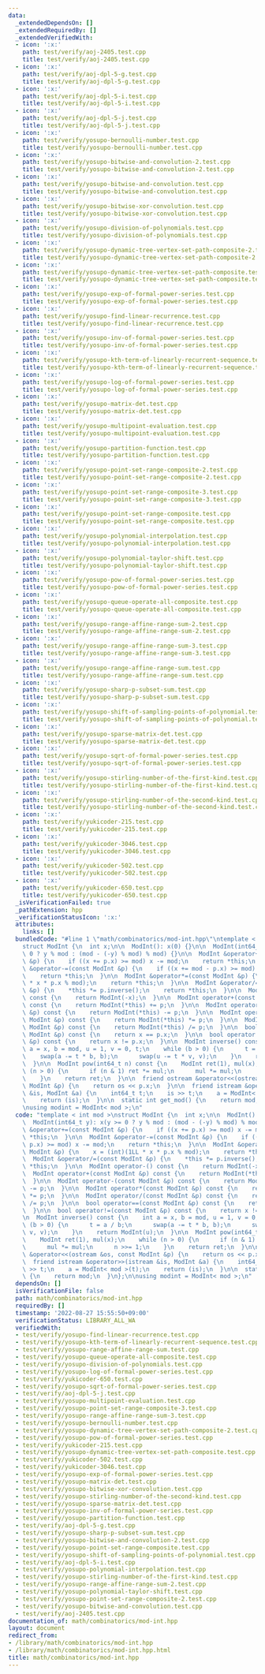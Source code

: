 ```yaml
---
data:
  _extendedDependsOn: []
  _extendedRequiredBy: []
  _extendedVerifiedWith:
  - icon: ':x:'
    path: test/verify/aoj-2405.test.cpp
    title: test/verify/aoj-2405.test.cpp
  - icon: ':x:'
    path: test/verify/aoj-dpl-5-g.test.cpp
    title: test/verify/aoj-dpl-5-g.test.cpp
  - icon: ':x:'
    path: test/verify/aoj-dpl-5-i.test.cpp
    title: test/verify/aoj-dpl-5-i.test.cpp
  - icon: ':x:'
    path: test/verify/aoj-dpl-5-j.test.cpp
    title: test/verify/aoj-dpl-5-j.test.cpp
  - icon: ':x:'
    path: test/verify/yosupo-bernoulli-number.test.cpp
    title: test/verify/yosupo-bernoulli-number.test.cpp
  - icon: ':x:'
    path: test/verify/yosupo-bitwise-and-convolution-2.test.cpp
    title: test/verify/yosupo-bitwise-and-convolution-2.test.cpp
  - icon: ':x:'
    path: test/verify/yosupo-bitwise-and-convolution.test.cpp
    title: test/verify/yosupo-bitwise-and-convolution.test.cpp
  - icon: ':x:'
    path: test/verify/yosupo-bitwise-xor-convolution.test.cpp
    title: test/verify/yosupo-bitwise-xor-convolution.test.cpp
  - icon: ':x:'
    path: test/verify/yosupo-division-of-polynomials.test.cpp
    title: test/verify/yosupo-division-of-polynomials.test.cpp
  - icon: ':x:'
    path: test/verify/yosupo-dynamic-tree-vertex-set-path-composite-2.test.cpp
    title: test/verify/yosupo-dynamic-tree-vertex-set-path-composite-2.test.cpp
  - icon: ':x:'
    path: test/verify/yosupo-dynamic-tree-vertex-set-path-composite.test.cpp
    title: test/verify/yosupo-dynamic-tree-vertex-set-path-composite.test.cpp
  - icon: ':x:'
    path: test/verify/yosupo-exp-of-formal-power-series.test.cpp
    title: test/verify/yosupo-exp-of-formal-power-series.test.cpp
  - icon: ':x:'
    path: test/verify/yosupo-find-linear-recurrence.test.cpp
    title: test/verify/yosupo-find-linear-recurrence.test.cpp
  - icon: ':x:'
    path: test/verify/yosupo-inv-of-formal-power-series.test.cpp
    title: test/verify/yosupo-inv-of-formal-power-series.test.cpp
  - icon: ':x:'
    path: test/verify/yosupo-kth-term-of-linearly-recurrent-sequence.test.cpp
    title: test/verify/yosupo-kth-term-of-linearly-recurrent-sequence.test.cpp
  - icon: ':x:'
    path: test/verify/yosupo-log-of-formal-power-series.test.cpp
    title: test/verify/yosupo-log-of-formal-power-series.test.cpp
  - icon: ':x:'
    path: test/verify/yosupo-matrix-det.test.cpp
    title: test/verify/yosupo-matrix-det.test.cpp
  - icon: ':x:'
    path: test/verify/yosupo-multipoint-evaluation.test.cpp
    title: test/verify/yosupo-multipoint-evaluation.test.cpp
  - icon: ':x:'
    path: test/verify/yosupo-partition-function.test.cpp
    title: test/verify/yosupo-partition-function.test.cpp
  - icon: ':x:'
    path: test/verify/yosupo-point-set-range-composite-2.test.cpp
    title: test/verify/yosupo-point-set-range-composite-2.test.cpp
  - icon: ':x:'
    path: test/verify/yosupo-point-set-range-composite-3.test.cpp
    title: test/verify/yosupo-point-set-range-composite-3.test.cpp
  - icon: ':x:'
    path: test/verify/yosupo-point-set-range-composite.test.cpp
    title: test/verify/yosupo-point-set-range-composite.test.cpp
  - icon: ':x:'
    path: test/verify/yosupo-polynomial-interpolation.test.cpp
    title: test/verify/yosupo-polynomial-interpolation.test.cpp
  - icon: ':x:'
    path: test/verify/yosupo-polynomial-taylor-shift.test.cpp
    title: test/verify/yosupo-polynomial-taylor-shift.test.cpp
  - icon: ':x:'
    path: test/verify/yosupo-pow-of-formal-power-series.test.cpp
    title: test/verify/yosupo-pow-of-formal-power-series.test.cpp
  - icon: ':x:'
    path: test/verify/yosupo-queue-operate-all-composite.test.cpp
    title: test/verify/yosupo-queue-operate-all-composite.test.cpp
  - icon: ':x:'
    path: test/verify/yosupo-range-affine-range-sum-2.test.cpp
    title: test/verify/yosupo-range-affine-range-sum-2.test.cpp
  - icon: ':x:'
    path: test/verify/yosupo-range-affine-range-sum-3.test.cpp
    title: test/verify/yosupo-range-affine-range-sum-3.test.cpp
  - icon: ':x:'
    path: test/verify/yosupo-range-affine-range-sum.test.cpp
    title: test/verify/yosupo-range-affine-range-sum.test.cpp
  - icon: ':x:'
    path: test/verify/yosupo-sharp-p-subset-sum.test.cpp
    title: test/verify/yosupo-sharp-p-subset-sum.test.cpp
  - icon: ':x:'
    path: test/verify/yosupo-shift-of-sampling-points-of-polynomial.test.cpp
    title: test/verify/yosupo-shift-of-sampling-points-of-polynomial.test.cpp
  - icon: ':x:'
    path: test/verify/yosupo-sparse-matrix-det.test.cpp
    title: test/verify/yosupo-sparse-matrix-det.test.cpp
  - icon: ':x:'
    path: test/verify/yosupo-sqrt-of-formal-power-series.test.cpp
    title: test/verify/yosupo-sqrt-of-formal-power-series.test.cpp
  - icon: ':x:'
    path: test/verify/yosupo-stirling-number-of-the-first-kind.test.cpp
    title: test/verify/yosupo-stirling-number-of-the-first-kind.test.cpp
  - icon: ':x:'
    path: test/verify/yosupo-stirling-number-of-the-second-kind.test.cpp
    title: test/verify/yosupo-stirling-number-of-the-second-kind.test.cpp
  - icon: ':x:'
    path: test/verify/yukicoder-215.test.cpp
    title: test/verify/yukicoder-215.test.cpp
  - icon: ':x:'
    path: test/verify/yukicoder-3046.test.cpp
    title: test/verify/yukicoder-3046.test.cpp
  - icon: ':x:'
    path: test/verify/yukicoder-502.test.cpp
    title: test/verify/yukicoder-502.test.cpp
  - icon: ':x:'
    path: test/verify/yukicoder-650.test.cpp
    title: test/verify/yukicoder-650.test.cpp
  _isVerificationFailed: true
  _pathExtension: hpp
  _verificationStatusIcon: ':x:'
  attributes:
    links: []
  bundledCode: "#line 1 \"math/combinatorics/mod-int.hpp\"\ntemplate < int mod >\n\
    struct ModInt {\n  int x;\n\n  ModInt(): x(0) {}\n\n  ModInt(int64_t y): x(y >=\
    \ 0 ? y % mod : (mod - (-y) % mod) % mod) {}\n\n  ModInt &operator+=(const ModInt\
    \ &p) {\n    if ((x += p.x) >= mod) x -= mod;\n    return *this;\n  }\n\n  ModInt\
    \ &operator-=(const ModInt &p) {\n    if ((x += mod - p.x) >= mod) x -= mod;\n\
    \    return *this;\n  }\n\n  ModInt &operator*=(const ModInt &p) {\n    x = (int)(1LL\
    \ * x * p.x % mod);\n    return *this;\n  }\n\n  ModInt &operator/=(const ModInt\
    \ &p) {\n    *this *= p.inverse();\n    return *this;\n  }\n\n  ModInt operator-()\
    \ const {\n    return ModInt(-x);\n  }\n\n  ModInt operator+(const ModInt &p)\
    \ const {\n    return ModInt(*this) += p;\n  }\n\n  ModInt operator-(const ModInt\
    \ &p) const {\n    return ModInt(*this) -= p;\n  }\n\n  ModInt operator*(const\
    \ ModInt &p) const {\n    return ModInt(*this) *= p;\n  }\n\n  ModInt operator/(const\
    \ ModInt &p) const {\n    return ModInt(*this) /= p;\n  }\n\n  bool operator==(const\
    \ ModInt &p) const {\n    return x == p.x;\n  }\n\n  bool operator!=(const ModInt\
    \ &p) const {\n    return x != p.x;\n  }\n\n  ModInt inverse() const {\n    int\
    \ a = x, b = mod, u = 1, v = 0, t;\n    while (b > 0) {\n      t = a / b;\n  \
    \    swap(a -= t * b, b);\n      swap(u -= t * v, v);\n    }\n    return ModInt(u);\n\
    \  }\n\n  ModInt pow(int64_t n) const {\n    ModInt ret(1), mul(x);\n    while\
    \ (n > 0) {\n      if (n & 1) ret *= mul;\n      mul *= mul;\n      n >>= 1;\n\
    \    }\n    return ret;\n  }\n\n  friend ostream &operator<<(ostream &os, const\
    \ ModInt &p) {\n    return os << p.x;\n  }\n\n  friend istream &operator>>(istream\
    \ &is, ModInt &a) {\n    int64_t t;\n    is >> t;\n    a = ModInt< mod >(t);\n\
    \    return (is);\n  }\n\n  static int get_mod() {\n    return mod;\n  }\n};\n\
    \nusing modint = ModInt< mod >;\n"
  code: "template < int mod >\nstruct ModInt {\n  int x;\n\n  ModInt(): x(0) {}\n\n\
    \  ModInt(int64_t y): x(y >= 0 ? y % mod : (mod - (-y) % mod) % mod) {}\n\n  ModInt\
    \ &operator+=(const ModInt &p) {\n    if ((x += p.x) >= mod) x -= mod;\n    return\
    \ *this;\n  }\n\n  ModInt &operator-=(const ModInt &p) {\n    if ((x += mod -\
    \ p.x) >= mod) x -= mod;\n    return *this;\n  }\n\n  ModInt &operator*=(const\
    \ ModInt &p) {\n    x = (int)(1LL * x * p.x % mod);\n    return *this;\n  }\n\n\
    \  ModInt &operator/=(const ModInt &p) {\n    *this *= p.inverse();\n    return\
    \ *this;\n  }\n\n  ModInt operator-() const {\n    return ModInt(-x);\n  }\n\n\
    \  ModInt operator+(const ModInt &p) const {\n    return ModInt(*this) += p;\n\
    \  }\n\n  ModInt operator-(const ModInt &p) const {\n    return ModInt(*this)\
    \ -= p;\n  }\n\n  ModInt operator*(const ModInt &p) const {\n    return ModInt(*this)\
    \ *= p;\n  }\n\n  ModInt operator/(const ModInt &p) const {\n    return ModInt(*this)\
    \ /= p;\n  }\n\n  bool operator==(const ModInt &p) const {\n    return x == p.x;\n\
    \  }\n\n  bool operator!=(const ModInt &p) const {\n    return x != p.x;\n  }\n\
    \n  ModInt inverse() const {\n    int a = x, b = mod, u = 1, v = 0, t;\n    while\
    \ (b > 0) {\n      t = a / b;\n      swap(a -= t * b, b);\n      swap(u -= t *\
    \ v, v);\n    }\n    return ModInt(u);\n  }\n\n  ModInt pow(int64_t n) const {\n\
    \    ModInt ret(1), mul(x);\n    while (n > 0) {\n      if (n & 1) ret *= mul;\n\
    \      mul *= mul;\n      n >>= 1;\n    }\n    return ret;\n  }\n\n  friend ostream\
    \ &operator<<(ostream &os, const ModInt &p) {\n    return os << p.x;\n  }\n\n\
    \  friend istream &operator>>(istream &is, ModInt &a) {\n    int64_t t;\n    is\
    \ >> t;\n    a = ModInt< mod >(t);\n    return (is);\n  }\n\n  static int get_mod()\
    \ {\n    return mod;\n  }\n};\n\nusing modint = ModInt< mod >;\n"
  dependsOn: []
  isVerificationFile: false
  path: math/combinatorics/mod-int.hpp
  requiredBy: []
  timestamp: '2022-08-27 15:55:50+09:00'
  verificationStatus: LIBRARY_ALL_WA
  verifiedWith:
  - test/verify/yosupo-find-linear-recurrence.test.cpp
  - test/verify/yosupo-kth-term-of-linearly-recurrent-sequence.test.cpp
  - test/verify/yosupo-range-affine-range-sum.test.cpp
  - test/verify/yosupo-queue-operate-all-composite.test.cpp
  - test/verify/yosupo-division-of-polynomials.test.cpp
  - test/verify/yosupo-log-of-formal-power-series.test.cpp
  - test/verify/yukicoder-650.test.cpp
  - test/verify/yosupo-sqrt-of-formal-power-series.test.cpp
  - test/verify/aoj-dpl-5-j.test.cpp
  - test/verify/yosupo-multipoint-evaluation.test.cpp
  - test/verify/yosupo-point-set-range-composite-3.test.cpp
  - test/verify/yosupo-range-affine-range-sum-3.test.cpp
  - test/verify/yosupo-bernoulli-number.test.cpp
  - test/verify/yosupo-dynamic-tree-vertex-set-path-composite-2.test.cpp
  - test/verify/yosupo-pow-of-formal-power-series.test.cpp
  - test/verify/yukicoder-215.test.cpp
  - test/verify/yosupo-dynamic-tree-vertex-set-path-composite.test.cpp
  - test/verify/yukicoder-502.test.cpp
  - test/verify/yukicoder-3046.test.cpp
  - test/verify/yosupo-exp-of-formal-power-series.test.cpp
  - test/verify/yosupo-matrix-det.test.cpp
  - test/verify/yosupo-bitwise-xor-convolution.test.cpp
  - test/verify/yosupo-stirling-number-of-the-second-kind.test.cpp
  - test/verify/yosupo-sparse-matrix-det.test.cpp
  - test/verify/yosupo-inv-of-formal-power-series.test.cpp
  - test/verify/yosupo-partition-function.test.cpp
  - test/verify/aoj-dpl-5-g.test.cpp
  - test/verify/yosupo-sharp-p-subset-sum.test.cpp
  - test/verify/yosupo-bitwise-and-convolution-2.test.cpp
  - test/verify/yosupo-point-set-range-composite.test.cpp
  - test/verify/yosupo-shift-of-sampling-points-of-polynomial.test.cpp
  - test/verify/aoj-dpl-5-i.test.cpp
  - test/verify/yosupo-polynomial-interpolation.test.cpp
  - test/verify/yosupo-stirling-number-of-the-first-kind.test.cpp
  - test/verify/yosupo-range-affine-range-sum-2.test.cpp
  - test/verify/yosupo-polynomial-taylor-shift.test.cpp
  - test/verify/yosupo-point-set-range-composite-2.test.cpp
  - test/verify/yosupo-bitwise-and-convolution.test.cpp
  - test/verify/aoj-2405.test.cpp
documentation_of: math/combinatorics/mod-int.hpp
layout: document
redirect_from:
- /library/math/combinatorics/mod-int.hpp
- /library/math/combinatorics/mod-int.hpp.html
title: math/combinatorics/mod-int.hpp
---
```

